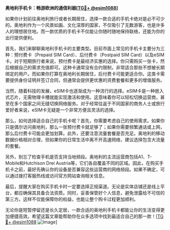 **奥地利手机卡：畅游欧洲的通信利器[[TG💪+ @esim1088](https://t.me/s/esim1088)]**

如果你计划前往奥地利旅行或者长期居住，选择一款合适的手机卡绝对是必不可少的。奥地利作为一个风景如画、文化深厚的国家，不仅吸引了无数游客，也是许多人的理想居住地。而一款优质的手机卡不仅能让你随时随地保持联络，还能为你的出行提供便利。

首先，我们来聊聊奥地利手机卡的主要类型。目前市面上常见的手机卡主要分为三种：预付费卡（Prepaid SIM Card）、后付费卡（Postpaid SIM Card）以及eSIM卡。对于短期旅行者来说，预付费卡是最经济实惠的选择。你只需购买一张卡，然后根据自己的需求充值即可。这种卡通常没有合约限制，非常适合那些不想被长期绑定的用户。而如果你打算在奥地利长期居住，后付费卡可能更适合你。这类卡需要提供身份证明并签订合同，但通常会提供更优惠的资费套餐和更多的增值服务。

当然，随着科技的发展，eSIM卡也逐渐成为一种流行的选择。eSIM卡是一种嵌入式芯片，无需物理卡槽就能实现激活和使用。这意味着你可以轻松切换运营商，甚至在多个国家之间无缝切换网络服务。对于经常往返于不同国家的商务人士或旅行爱好者来说，eSIM卡无疑是一个非常方便且灵活的选择。

那么，如何选择适合自己的手机卡呢？首先，你需要考虑自己的使用需求。如果你只是偶尔访问奥地利，那么一张预付费卡就足够了；如果你需要频繁通话或上网，那么后付费卡可能会更加划算。此外，还要注意流量套餐是否充足。奥地利的移动数据价格相对合理，但如果你的日常生活中离不开高速网络，建议选择包含大流量的套餐。

另外，别忘了检查手机是否支持当地频段。奥地利的主流运营商包括A1、T-Mobile和Hutchison Drei Austria等，它们各自覆盖不同的区域。因此，在购买手机卡之前，最好先确认你的设备是否兼容这些运营商的网络频段。如果不确定，可以通过拨打客服热线或访问官方网站查询相关信息。

最后，提醒大家在购买手机卡时一定要选择正规渠道。无论是实体店铺还是线上平台，都应确保其具备合法资质。同时，妥善保管好个人信息，避免泄露给不可信的第三方。这样不仅能保障你的权益，也能让整个购卡过程更加顺利。

无论你是短暂停留还是长久定居，一款合适的奥地利手机卡都能让你的生活变得更加便捷高效。希望这篇文章能帮助你在众多选项中找到最适合自己的那一款！[[TG💪+ @esim1088](https://t.me/s/esim1088) ![Image](https://i.postimg.cc/4NQfJmqS/Snipaste-2025-05-13-00-14-12.png)]